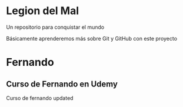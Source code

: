 # Legion del Mal
Un repositorio para conquistar el mundo

Básicamente aprenderemos más sobre Git y GitHub con este proyecto


# Fernando


## Curso de Fernando en Udemy

Curso de fernando updated
